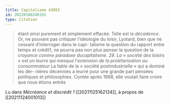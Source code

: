 ```yaml
---
title: Capitalisme 43055
id: 20220108246191
type: Citation
---
```


> étant *ainsi* purement et simplement effacée. Telle est la *décadence*. Or, ne pouvant pas critiquer l’idéologie du loisir, Lyotard, bien que ne cessant d’interroger dans le capi- talisme la question du rapport entre temps et crédit1, ne pourra pas non plus penser la question de la *croyance comme paradoxe ducapitalisme.* *29. La « société des loisirs » est un leurre qui masque l'extension de la prolétarisation au consommateur* La fable de la « société postindustrielle » qui a dominé les der- nières décennies a leurré pour une grande part pensées politiques et philosophies. Contée après 1968, elle voulait faire croire que nous étions entrés

Lu dans *Mécréance et discrédit 1* [[20211125162124]], à propos de [[20211124001013]]
